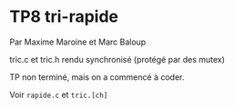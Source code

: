 TP8 tri-rapide
==============



Par Maxime Maroine et Marc Baloup





tric.c et tric.h rendu synchronisé (protégé par des mutex)


TP non terminé, mais on a commencé à coder.

Voir `rapide.c` et `tric.[ch]`
